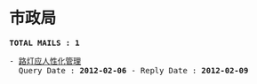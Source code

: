 # 市政局
<pre><b>TOTAL MAILS : 1</b></pre>
<pre>
- <a href="../../categories/mails/1061.md">路灯应人性化管理</a><br/>  Query Date : <b>2012-02-06</b> - Reply Date : <b>2012-02-09</b>
</pre>
